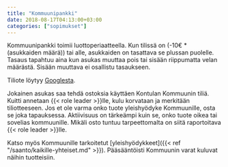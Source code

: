 ```yaml
---
title: "Kommuunipankki"
date: 2018-08-17T04:13:00+03:00
categories: ["sopimukset"]
---
```

Kommuunipankki toimii luottoperiaatteella. Kun tilissä on (-10€ * (asukkaiden määrä)) tai alle, asukkaiden on tasattava se plussan puolelle. Tasaus tapahtuu aina kun asukas muuttaa pois tai sisään riippumatta velan määrästä. Sisään muuttava ei osallistu tasaukseen.

Tiliote löytyy [Googlesta](https://docs.google.com/spreadsheets/d/1ENhYNFARda3AuRoAyU0aiXNOS3dr70M4JPPfkL_pwBw/edit?usp=sharing).

Jokainen asukas saa tehdä ostoksia käyttäen Kontulan Kommuunin tiliä. Kuitti annetaan {{< role leader >}}lle, kulu korvataan ja merkitään tiliotteeseen. Jos et ole varma onko tuote yleishyödyke Kommuunille, osta se joka tapauksessa. Aktiivisuus on tärkeämpi kuin se, onko tuote oikea tai sovelias kommuunille. Mikäli osto tuntuu tarpeettomalta on siitä raportoitava {{< role leader >}}lle.

Katso myös Kommuunille tarkoitetut [yleishyödykkeet]({{< ref "/saanto/kaikille-yhteiset.md" >}}). Pääsääntöisti Kommuunin varat kuluvat näihin tuotteisiin.
